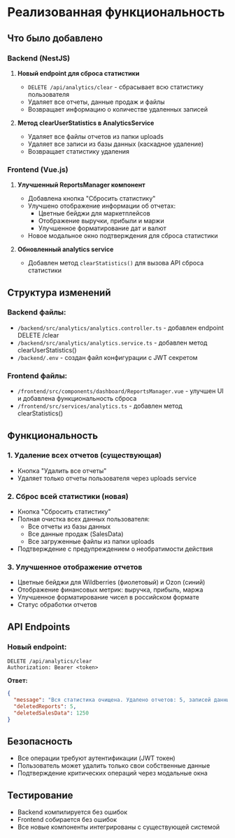 # Реализованная функциональность

## Что было добавлено

### Backend (NestJS)

1. **Новый endpoint для сброса статистики**
   - `DELETE /api/analytics/clear` - сбрасывает всю статистику пользователя
   - Удаляет все отчеты, данные продаж и файлы
   - Возвращает информацию о количестве удаленных записей

2. **Метод clearUserStatistics в AnalyticsService**
   - Удаляет все файлы отчетов из папки uploads
   - Удаляет все записи из базы данных (каскадное удаление)
   - Возвращает статистику удаления

### Frontend (Vue.js)

1. **Улучшенный ReportsManager компонент**
   - Добавлена кнопка "Сбросить статистику" 
   - Улучшено отображение информации об отчетах:
     - Цветные бейджи для маркетплейсов
     - Отображение выручки, прибыли и маржи
     - Улучшенное форматирование дат и валют
   - Новое модальное окно подтверждения для сброса статистики

2. **Обновленный analytics service**
   - Добавлен метод `clearStatistics()` для вызова API сброса статистики

## Структура изменений

### Backend файлы:
- `/backend/src/analytics/analytics.controller.ts` - добавлен endpoint DELETE /clear
- `/backend/src/analytics/analytics.service.ts` - добавлен метод clearUserStatistics()
- `/backend/.env` - создан файл конфигурации с JWT секретом

### Frontend файлы:
- `/frontend/src/components/dashboard/ReportsManager.vue` - улучшен UI и добавлена функциональность сброса
- `/frontend/src/services/analytics.ts` - добавлен метод clearStatistics()

## Функциональность

### 1. Удаление всех отчетов (существующая)
- Кнопка "Удалить все отчеты"
- Удаляет только отчеты пользователя через uploads service

### 2. Сброс всей статистики (новая)
- Кнопка "Сбросить статистику" 
- Полная очистка всех данных пользователя:
  - Все отчеты из базы данных
  - Все данные продаж (SalesData)
  - Все загруженные файлы из папки uploads
- Подтверждение с предупреждением о необратимости действия

### 3. Улучшенное отображение отчетов
- Цветные бейджи для Wildberries (фиолетовый) и Ozon (синий)
- Отображение финансовых метрик: выручка, прибыль, маржа
- Улучшенное форматирование чисел в российском формате
- Статус обработки отчетов

## API Endpoints

### Новый endpoint:
```
DELETE /api/analytics/clear
Authorization: Bearer <token>
```

**Ответ:**
```json
{
  "message": "Вся статистика очищена. Удалено отчетов: 5, записей данных: 1250",
  "deletedReports": 5,
  "deletedSalesData": 1250
}
```

## Безопасность
- Все операции требуют аутентификации (JWT токен)
- Пользователь может удалить только свои собственные данные
- Подтверждение критических операций через модальные окна

## Тестирование
- Backend компилируется без ошибок
- Frontend собирается без ошибок
- Все новые компоненты интегрированы с существующей системой